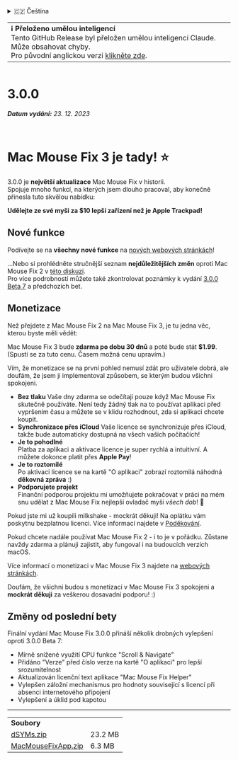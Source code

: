 <details>
<summary>🇨🇿 Čeština</summary>

[🇬🇧 English (GitHub Release)](https://github.com/noah-nuebling/mac-mouse-fix/releases/tag/3.0.0)\
[🇦🇩 Català](https://redirect.macmousefix.com/?target=mmf-release&tag=3.0.0&locale=ca)\
[🇩🇪 Deutsch](https://redirect.macmousefix.com/?target=mmf-release&tag=3.0.0&locale=de)\
[🇪🇸 Español](https://redirect.macmousefix.com/?target=mmf-release&tag=3.0.0&locale=es)\
[🇫🇷 Français](https://redirect.macmousefix.com/?target=mmf-release&tag=3.0.0&locale=fr)\
[🇮🇩 Indonesia](https://redirect.macmousefix.com/?target=mmf-release&tag=3.0.0&locale=id)\
[🇮🇹 Italiano](https://redirect.macmousefix.com/?target=mmf-release&tag=3.0.0&locale=it)\
[🇭🇺 Magyar](https://redirect.macmousefix.com/?target=mmf-release&tag=3.0.0&locale=hu)\
[🇳🇱 Nederlands](https://redirect.macmousefix.com/?target=mmf-release&tag=3.0.0&locale=nl)\
[🇵🇱 Polski](https://redirect.macmousefix.com/?target=mmf-release&tag=3.0.0&locale=pl)\
[🇧🇷 Português (Brasil)](https://redirect.macmousefix.com/?target=mmf-release&tag=3.0.0&locale=pt-BR)\
[🇵🇹 Português (Portugal)](https://redirect.macmousefix.com/?target=mmf-release&tag=3.0.0&locale=pt-PT)\
[🇷🇴 Română](https://redirect.macmousefix.com/?target=mmf-release&tag=3.0.0&locale=ro)\
[🇸🇪 Svenska](https://redirect.macmousefix.com/?target=mmf-release&tag=3.0.0&locale=sv)\
[🇻🇳 Tiếng Việt](https://redirect.macmousefix.com/?target=mmf-release&tag=3.0.0&locale=vi)\
[🇹🇷 Türkçe](https://redirect.macmousefix.com/?target=mmf-release&tag=3.0.0&locale=tr)\
**🇨🇿 Čeština**\
[🇬🇷 Ελληνικά](https://redirect.macmousefix.com/?target=mmf-release&tag=3.0.0&locale=el)\
[🇷🇺 Русский](https://redirect.macmousefix.com/?target=mmf-release&tag=3.0.0&locale=ru)\
[🇺🇦 Українська](https://redirect.macmousefix.com/?target=mmf-release&tag=3.0.0&locale=uk)\
[🇮🇱 עברית](https://redirect.macmousefix.com/?target=mmf-release&tag=3.0.0&locale=he)\
[🇸🇦 العربية](https://redirect.macmousefix.com/?target=mmf-release&tag=3.0.0&locale=ar)\
[🇮🇳 हिन्दी](https://redirect.macmousefix.com/?target=mmf-release&tag=3.0.0&locale=hi)\
[🇹🇭 ไทย](https://redirect.macmousefix.com/?target=mmf-release&tag=3.0.0&locale=th)\
[🇨🇳 中文 (简体)](https://redirect.macmousefix.com/?target=mmf-release&tag=3.0.0&locale=zh-Hans)\
[🇨🇳 中文 (繁體)](https://redirect.macmousefix.com/?target=mmf-release&tag=3.0.0&locale=zh-Hant)\
[🇭🇰 中文（香港)](https://redirect.macmousefix.com/?target=mmf-release&tag=3.0.0&locale=zh-HK)\
[🇯🇵 日本語](https://redirect.macmousefix.com/?target=mmf-release&tag=3.0.0&locale=ja)\
[🇰🇷 한국어](https://redirect.macmousefix.com/?target=mmf-release&tag=3.0.0&locale=ko)\
[Help translate Mac Mouse Fix to different languages!](https://github.com/noah-nuebling/mac-mouse-fix/discussions/731)
</details>
<table align=><td>
<b>ℹ️ Přeloženo umělou inteligencí</b><br>
Tento GitHub Release byl přeložen umělou inteligencí Claude. Může obsahovat chyby.<br>
Pro původní anglickou verzi <a href="https://github.com/noah-nuebling/mac-mouse-fix/releases/tag/3.0.0">klikněte zde</a>.
</td></table>

<table></table>

# 3.0.0
***Datum vydání:** 23. 12. 2023*

<br>

# Mac Mouse Fix 3 je tady! ⭐️

3.0.0 je **největší aktualizace** Mac Mouse Fix v historii.\
Spojuje mnoho funkcí, na kterých jsem dlouho pracoval, aby konečně přinesla tuto skvělou nabídku:

**Udělejte ze své myši za $10 lepší zařízení než je Apple Trackpad!**

## Nové funkce

Podívejte se na **všechny nové funkce** na [nových webových stránkách](http://macmousefix.com/)!

...Nebo si prohlédněte stručnější seznam **nejdůležitějších změn** oproti Mac Mouse Fix 2 v [této diskuzi](https://github.com/noah-nuebling/mac-mouse-fix/discussions/743#discussioncomment-7938922).\
Pro více podrobností můžete také zkontrolovat poznámky k vydání [3.0.0 Beta 7](https://redirect.macmousefix.com/?target=mmf-release&tag=3.0.0-Beta-7&locale=cs) a předchozích bet.

## Monetizace

Než přejdete z Mac Mouse Fix 2 na Mac Mouse Fix 3, je tu jedna věc, kterou byste měli vědět:

Mac Mouse Fix 3 bude **zdarma po dobu 30 dnů** a poté bude stát **$1.99**.\
(Spustí se za tuto cenu. Časem možná cenu upravím.)

Vím, že monetizace se na první pohled nemusí zdát pro uživatele dobrá, ale doufám, že jsem ji implementoval způsobem, se kterým budou všichni spokojeni.

- **Bez tlaku**
   Vaše dny zdarma se odečítají pouze když Mac Mouse Fix skutečně používáte. Není tedy žádný tlak na to používat aplikaci před vypršením času a můžete se v klidu rozhodnout, zda si aplikaci chcete koupit.
- **Synchronizace přes iCloud**
  Vaše licence se synchronizuje přes iCloud, takže bude automaticky dostupná na všech vašich počítačích!
- **Je to pohodlné**\
   Platba za aplikaci a aktivace licence je super rychlá a intuitivní. A můžete dokonce platit přes **Apple Pay**!
- **Je to roztomilé**\
   Po aktivaci licence se na kartě "O aplikaci" zobrazí roztomilá náhodná **děkovná zpráva** :)
- **Podporujete projekt**\
   Finanční podporou projektu mi umožňujete pokračovat v práci na mém snu udělat z Mac Mouse Fix nejlepší ovladač myši *všech dob*! 🚀

Pokud jste mi už koupili milkshake - mockrát děkuji! Na oplátku vám poskytnu bezplatnou licenci. Více informací najdete v [Poděkování](https://github.com/noah-nuebling/mac-mouse-fix/blob/master/Acknowledgements.md#-paypal-donations).

Pokud chcete nadále používat Mac Mouse Fix 2 - i to je v pořádku. Zůstane navždy zdarma a plánuji zajistit, aby fungoval i na budoucích verzích macOS.

Více informací o monetizaci v Mac Mouse Fix 3 najdete na [webových stránkách](https://macmousefix.com/#price).

Doufám, že všichni budou s monetizací v Mac Mouse Fix 3 spokojeni a **mockrát děkuji** za veškerou dosavadní podporu! :)

## Změny od poslední bety

Finální vydání Mac Mouse Fix 3.0.0 přináší několik drobných vylepšení oproti 3.0.0 Beta 7:

- Mírně snížené využití CPU funkce "Scroll & Navigate"
- Přidáno "Verze" před číslo verze na kartě "O aplikaci" pro lepší srozumitelnost
- Aktualizován licenční text aplikace "Mac Mouse Fix Helper"
- Vylepšen záložní mechanismus pro hodnoty související s licencí při absenci internetového připojení
- Vylepšení a úklid pod kapotou

---

<table align="start">
<tr>
    <td colspan=2>
        <b>Soubory</b>
    </td>
</tr>
<tr>
    <td><a href="https://github.com/noah-nuebling/mac-mouse-fix/releases/download/3.0.0/dSYMs.zip">dSYMs.zip</a></td>
    <td>23.2 MB</td>
</tr>
<tr>
    <td><a href="https://github.com/noah-nuebling/mac-mouse-fix/releases/download/3.0.0/MacMouseFixApp.zip">MacMouseFixApp.zip</a></td>
    <td>6.3 MB</td>
</tr>
</table>